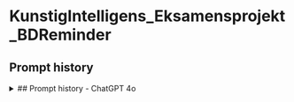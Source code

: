# KunstigIntelligens_Eksamensprojekt_BDReminder
## Prompt history
<details>
  <summary>## Prompt history - ChatGPT 4o</summary>
  
  1. [Full: Prompt history](https://chatgpt.com/share/dc11506d-26ab-40f1-ba88-8334cb481dd5)
  2. [Indledende prompt history](https://htmlpreview.github.io/?https://raw.githubusercontent.com/Eo-Le-LearnToHack/KunstigIntelligens_Eksamensprojekt_BDReminder/main/Prompt_history/01_Prompt_history.html)
  3. [Sektion 1: Tilføjet individual user authentication](https://htmlpreview.github.io/?https://raw.githubusercontent.com/Eo-Le-LearnToHack/KunstigIntelligens_Eksamensprojekt_BDReminder/main/Prompt_history/02_Prompt_history.html)
  4. [Full: Prompt history - FAIL]()
  5. ```
Kan ikke dele den fulde originale samtale fordi der blev uploaded et billede under oprettelse af ASP.Net projektet i Visual Studio. Billedet blev uploadet fordi guiden i ChatGPT 4o ikke var retvisende.
Desværre er det i mod ChatGPTs politik at dele samtaler med billeder. Der forsøgte at få ChatGPT til selv at generede hele samtalen som en html fil, se linket i punkt 4.
Der vælges at starte samtalen på ny for at dokumentere hele forløbet, dog vælges at ChatGPT 4 i stedet for 4o i håbet om at guiden er mere retvisende. Yderligere ændres indledendeprompt en lille smule ift. den erfaring der er dannet i nuværende samtale med ChatGPT 4o
     ```


  
#### Beskrivelse
```
Jeg anvendte CREATE modellen til at udarbejde min indledende prompt.
```


### Sektion 1: Opsætning af Projektet i Visual Studio (Opdateret)
1. Supplerende Youtube video [ASP.NET Core Crash Course - C# App in One Hour | freeCodeCamp.org | 1h:0m:43s](https://www.youtube.com/watch?v=BfEjDD8mWYg)

#### Beskrivelse
```
I sektion 1 blev jeg nysgerrig på hvad ASP.NET Core Web App var og søgte mere viden på youtube, hvor jeg stødte på ovenstående video.
11 minutter i videoen blev der valgt indivual user ved authentication som ikke var dækket af guiden i Sektion 1.
Jeg spurgte ChatGPT hvorfor dette ikke var tilfældet og ChatGPT valgte at opdatere Sektion 1 for at afspejle denne indstilling af authentican til indivial user.
``` 
</details>
